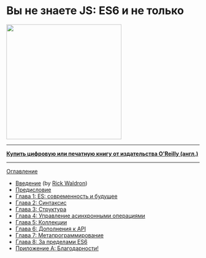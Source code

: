 # Вы не знаете JS: ES6 и не только

<img src="cover.jpg" width="300">

-----

**[Купить цифровую или печатную книгу от издательства O'Reilly (англ.)](http://shop.oreilly.com/product/0636920033769.do)**

-----

[Оглавление](toc.md)

* [Введение](foreword.md) (by [Rick Waldron](http://bocoup.com/weblog/author/rick-waldron/))
* [Предисловие](../preface.md)
* [Глава 1: ES: современность и будущее](ch1.md)
* [Глава 2: Синтаксис](ch2.md)
* [Глава 3: Структура](ch3.md)
* [Глава 4: Управление асинхронными операциями](ch4.md)
* [Глава 5: Коллекции](ch5.md)
* [Глава 6: Дополнения к API](ch6.md)
* [Глава 7: Метапрограммирование](ch7.md)
* [Глава 8: За пределами ES6](ch8.md)
* [Приложение A: Благодарности!](apA.md)

